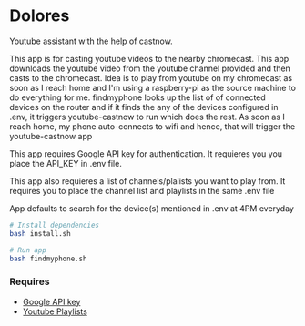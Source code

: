 # Dolores
Youtube assistant with the help of castnow.

This app is for casting youtube videos to the nearby chromecast. This app downloads the youtube video from the youtube channel provided
and then casts to the chromecast. Idea is to play from youtube on my chromecast as soon as I reach home and I'm using a raspberry-pi as the source machine to do everything for me.
findmyphone looks up the list of of connected devices on the router and if it finds the any of the devices configured in .env, it triggers youtube-castnow to run which does the rest. As soon as I reach home, my phone auto-connects to wifi and hence, that will trigger the youtube-castnow app

This app requires Google API key for authentication. It requieres you you place the API_KEY in .env file.

This app also requieres a list of channels/plalists you want to play from.
It requires you to place the channel list and playlists in the same .env file

App defaults to search for the device(s) mentioned in .env at 4PM everyday

```bash
# Install dependencies
bash install.sh

# Run app
bash findmyphone.sh
```

### Requires
- [Google API key](https://developers.google.com/maps/documentation/javascript/get-api-key)
- [Youtube Playlists](https://www.youtube.com/watch?v=oRGEOtcZc0o)
